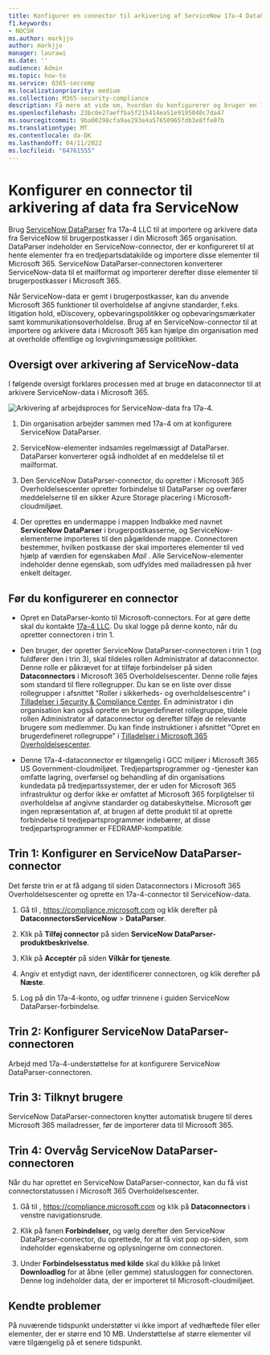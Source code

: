 ```yaml
---
title: Konfigurer en connector til arkivering af ServiceNow 17a-4 DataParser-data i Microsoft 365
f1.keywords:
- NOCSH
ms.author: markjjo
author: markjjo
manager: laurawi
ms.date: ''
audience: Admin
ms.topic: how-to
ms.service: O365-seccomp
ms.localizationpriority: medium
ms.collection: M365-security-compliance
description: Få mere at vide om, hvordan du konfigurerer og bruger en 17a-4 ServiceNow DataParser-connector til at importere og arkivere ServiceNow-data i Microsoft 365.
ms.openlocfilehash: 23bc0e27aeffba5f215414ea51e9195040c7da47
ms.sourcegitcommit: 9ba00298cfa9ae293e4a57650965fdb3e8ffe07b
ms.translationtype: MT
ms.contentlocale: da-DK
ms.lasthandoff: 04/11/2022
ms.locfileid: "64761555"
---
```

# <a name="set-up-a-connector-to-archive-data-from-servicenow"></a>Konfigurer en connector til arkivering af data fra ServiceNow

Brug [ServiceNow DataParser](https://www.17a-4.com/dataparser/) fra 17a-4 LLC til at importere og arkivere data fra ServiceNow til brugerpostkasser i din Microsoft 365 organisation. DataParser indeholder en ServiceNow-connector, der er konfigureret til at hente elementer fra en tredjepartsdatakilde og importere disse elementer til Microsoft 365. ServiceNow DataParser-connectoren konverterer ServiceNow-data til et mailformat og importerer derefter disse elementer til brugerpostkasser i Microsoft 365.

Når ServiceNow-data er gemt i brugerpostkasser, kan du anvende Microsoft 365 funktioner til overholdelse af angivne standarder, f.eks. litigation hold, eDiscovery, opbevaringspolitikker og opbevaringsmærkater samt kommunikationsoverholdelse. Brug af en ServiceNow-connector til at importere og arkivere data i Microsoft 365 kan hjælpe din organisation med at overholde offentlige og lovgivningsmæssige politikker.

## <a name="overview-of-archiving-servicenow-data"></a>Oversigt over arkivering af ServiceNow-data

I følgende oversigt forklares processen med at bruge en dataconnector til at arkivere ServiceNow-data i Microsoft 365.

![Arkivering af arbejdsproces for ServiceNow-data fra 17a-4.](../media/ServiceNowDataParserConnectorWorkflow.png)

1. Din organisation arbejder sammen med 17a-4 om at konfigurere ServiceNow DataParser.

2. ServiceNow-elementer indsamles regelmæssigt af DataParser. DataParser konverterer også indholdet af en meddelelse til et mailformat.

3. Den ServiceNow DataParser-connector, du opretter i Microsoft 365 Overholdelsescenter opretter forbindelse til DataParser og overfører meddelelserne til en sikker Azure Storage placering i Microsoft-cloudmiljøet.

4. Der oprettes en undermappe i mappen Indbakke med navnet **ServiceNow DataParser** i brugerpostkasserne, og ServiceNow-elementerne importeres til den pågældende mappe. Connectoren bestemmer, hvilken postkasse der skal importeres elementer til ved hjælp af værdien for egenskaben *Mail* . Alle ServiceNow-elementer indeholder denne egenskab, som udfyldes med mailadressen på hver enkelt deltager.

## <a name="before-you-set-up-a-connector"></a>Før du konfigurerer en connector

- Opret en DataParser-konto til Microsoft-connectors. For at gøre dette skal du kontakte [17a-4 LLC](https://www.17a-4.com/contact/). Du skal logge på denne konto, når du opretter connectoren i trin 1.

- Den bruger, der opretter ServiceNow DataParser-connectoren i trin 1 (og fuldfører den i trin 3), skal tildeles rollen Administrator af dataconnector. Denne rolle er påkrævet for at tilføje forbindelser på siden **Dataconnectors** i Microsoft 365 Overholdelsescenter. Denne rolle føjes som standard til flere rollegrupper. Du kan se en liste over disse rollegrupper i afsnittet "Roller i sikkerheds- og overholdelsescentre" i [Tilladelser i Security & Compliance Center](../security/office-365-security/permissions-in-the-security-and-compliance-center.md#roles-in-the-security--compliance-center). En administrator i din organisation kan også oprette en brugerdefineret rollegruppe, tildele rollen Administrator af dataconnector og derefter tilføje de relevante brugere som medlemmer. Du kan finde instruktioner i afsnittet "Opret en brugerdefineret rollegruppe" i [Tilladelser i Microsoft 365 Overholdelsescenter](microsoft-365-compliance-center-permissions.md#create-a-custom-role-group).

- Denne 17a-4-dataconnector er tilgængelig i GCC miljøer i Microsoft 365 US Government-cloudmiljøet. Tredjepartsprogrammer og -tjenester kan omfatte lagring, overførsel og behandling af din organisations kundedata på tredjepartssystemer, der er uden for Microsoft 365 infrastruktur og derfor ikke er omfattet af Microsoft 365 forpligtelser til overholdelse af angivne standarder og databeskyttelse. Microsoft gør ingen repræsentation af, at brugen af dette produkt til at oprette forbindelse til tredjepartsprogrammer indebærer, at disse tredjepartsprogrammer er FEDRAMP-kompatible.

## <a name="step-1-set-up-a-servicenow-dataparser-connector"></a>Trin 1: Konfigurer en ServiceNow DataParser-connector

Det første trin er at få adgang til siden Dataconnectors i Microsoft 365 Overholdelsescenter og oprette en 17a-4-connector til ServiceNow-data.

1. Gå til , <https://compliance.microsoft.com> og klik derefter på **DataconnectorsServiceNow** >  **DataParser**.

2. Klik på **Tilføj connector** på siden **ServiceNow DataParser-produktbeskrivelse**.

3. Klik på **Acceptér** på siden **Vilkår for tjeneste**.

4. Angiv et entydigt navn, der identificerer connectoren, og klik derefter på **Næste**.

5. Log på din 17a-4-konto, og udfør trinnene i guiden ServiceNow DataParser-forbindelse.

## <a name="step-2-configure-the-servicenow-dataparser-connector"></a>Trin 2: Konfigurer ServiceNow DataParser-connectoren

Arbejd med 17a-4-understøttelse for at konfigurere ServiceNow DataParser-connectoren.

## <a name="step-3-map-users"></a>Trin 3: Tilknyt brugere

ServiceNow DataParser-connectoren knytter automatisk brugere til deres Microsoft 365 mailadresser, før de importerer data til Microsoft 365.

## <a name="step-4-monitor-the-servicenow-dataparser-connector"></a>Trin 4: Overvåg ServiceNow DataParser-connectoren

Når du har oprettet en ServiceNow DataParser-connector, kan du få vist connectorstatussen i Microsoft 365 Overholdelsescenter.

1. Gå til , <https://compliance.microsoft.com> og klik på **Dataconnectors** i venstre navigationsrude.

2. Klik på fanen **Forbindelser,** og vælg derefter den ServiceNow DataParser-connector, du oprettede, for at få vist pop op-siden, som indeholder egenskaberne og oplysningerne om connectoren.

3. Under **Forbindelsesstatus med kilde** skal du klikke på linket **Downloadlog** for at åbne (eller gemme) statusloggen for connectoren. Denne log indeholder data, der er importeret til Microsoft-cloudmiljøet.

## <a name="known-issues"></a>Kendte problemer

På nuværende tidspunkt understøtter vi ikke import af vedhæftede filer eller elementer, der er større end 10 MB. Understøttelse af større elementer vil være tilgængelig på et senere tidspunkt.
